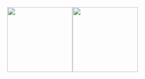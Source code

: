 <div style="display: flex; align-items: center; justify-content: center;">
  <a href="https://github.com/maximi06">
    <img height=150 src="https://github-readme-stats.vercel.app/api?username=maximi06&show_icons=true&theme=tokyonight" />
  </a>
  <a href="https://github.com/maximi06">
    <img height=150 src="https://github-readme-stats.vercel.app/api/top-langs/?username=maximi06&layout=compact&theme=tokyonight" />
  </a>
</div>
